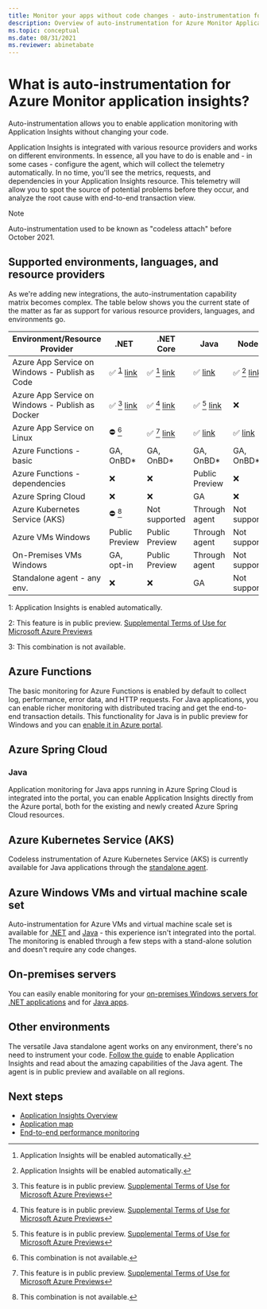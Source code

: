 ```yaml
---
title: Monitor your apps without code changes - auto-instrumentation for Azure Monitor Application Insights | Microsoft Docs
description: Overview of auto-instrumentation for Azure Monitor Application Insights - codeless application performance management
ms.topic: conceptual
ms.date: 08/31/2021
ms.reviewer: abinetabate
---
```


# What is auto-instrumentation for Azure Monitor application insights?

Auto-instrumentation allows you to enable application monitoring with Application Insights without changing your code.  

Application Insights is integrated with various resource providers and works on different environments. In essence, all you have to do is enable and - in some cases - configure the agent, which will collect the telemetry automatically. In no time, you'll see the metrics, requests, and dependencies in your Application Insights resource. This telemetry will allow you to spot the source of potential problems before they occur, and analyze the root cause with end-to-end transaction view.

> [!NOTE] 
> Auto-instrumentation used to be known as "codeless attach" before October 2021.


## Supported environments, languages, and resource providers

As we're adding new integrations, the auto-instrumentation capability matrix becomes complex. The table below shows you the current state of the matter as far as support for various resource providers, languages, and environments go.

|Environment/Resource Provider                    | .NET                                                                                                                       | .NET Core                                                                                                                  | Java                                                                                                                       | Node.js                                                          | Python  |
|-------------------------------------------------|----------------------------------------------------------------------------------------------------------------------------|----------------------------------------------------------------------------------------------------------------------------|----------------------------------------------------------------------------------------------------------------------------|------------------------------------------------------------------|---------|
|Azure App Service on Windows - Publish as Code   | :white_check_mark: <sup>[1](#OnBD)</sup> [link](./azure-web-apps-net.md)                                                                    | :white_check_mark: [^1] [link](./azure-web-apps-net-core.md)                                                               | :white_check_mark: [link](./azure-web-apps-java.md)                                                                        | :white_check_mark: [^1] [link](./azure-web-apps-nodejs.md)       | :x:     |
|Azure App Service on Windows - Publish as Docker | :white_check_mark: [^2] [link](https://azure.github.io/AppService/2022/04/11/windows-containers-app-insights-preview.html) | :white_check_mark: [^2] [link](https://azure.github.io/AppService/2022/04/11/windows-containers-app-insights-preview.html) | :white_check_mark: [^2] [link](https://azure.github.io/AppService/2022/04/11/windows-containers-app-insights-preview.html) | :x:                                                              | :x:     |
|Azure App Service on Linux                       | :no_entry: [^3]                                                                                                                     | :white_check_mark: [^2] [link](./azure-web-apps-net-core.md?tabs=linux)                                                    | :white_check_mark: [link](./azure-web-apps-java.md)                                                                        | :white_check_mark: [link](./azure-web-apps-nodejs.md?tabs=linux) | :x:     |
|Azure Functions - basic                          | GA, OnBD*                                       | GA, OnBD*       | GA, OnBD*       | GA, OnBD*       | GA, OnBD*       |
|Azure Functions - dependencies                   | :x:                                   | :x:   | Public Preview  | :x:   | Through [extension](monitor-functions.md#distributed-tracing-for-python-function-apps)      |
|Azure Spring Cloud                               | :x:                                   | :x:   | GA              | :x:   | —    |
|Azure Kubernetes Service (AKS)                   | :no_entry: [^3]                                          | Not supported   | Through agent   | Not supported   | Not supported   |
|Azure VMs Windows                                | Public Preview                                  | Public Preview  | Through agent   | Not supported   | Not supported   |
|On-Premises VMs Windows                          | GA, opt-in                                      | Public Preview  | Through agent   | Not supported   | Not supported   |
|Standalone agent - any env.                      | :x:                                   | :x:   | GA              | Not supported   | Not supported   |

[^1]: Application Insights will be enabled automatically.
[^2]: This feature is in public preview. [Supplemental Terms of Use for Microsoft Azure Previews](https://azure.microsoft.com/support/legal/preview-supplemental-terms/)
[^3]: This combination is not available.

<a name="OnBD">1</a>: Application Insights is enabled automatically.

<a name="Preview">2</a>: This feature is in public preview. [Supplemental Terms of Use for Microsoft Azure Previews](https://azure.microsoft.com/support/legal/preview-supplemental-terms/)

<a name="NA">3</a>: This combination is not available.


## Azure Functions

The basic monitoring for Azure Functions is enabled by default to collect log, performance, error data, and HTTP requests. For Java applications, you can enable richer monitoring with distributed tracing and get the end-to-end transaction details. This functionality for Java is in public preview for Windows and you can [enable it in Azure portal](./monitor-functions.md).

## Azure Spring Cloud

### Java 
Application monitoring for Java apps running in Azure Spring Cloud is integrated into the portal, you can enable Application Insights directly from the Azure portal, both for the existing and newly created Azure Spring Cloud resources.  

## Azure Kubernetes Service (AKS)

Codeless instrumentation of Azure Kubernetes Service (AKS) is currently available for Java applications through the [standalone agent](./java-in-process-agent.md). 

## Azure Windows VMs and virtual machine scale set

Auto-instrumentation for Azure VMs and virtual machine scale set is available for [.NET](./azure-vm-vmss-apps.md) and [Java](./java-in-process-agent.md) - this experience isn't integrated into the portal. The monitoring is enabled through a few steps with a stand-alone solution and doesn't require any code changes.  

## On-premises servers
You can easily enable monitoring for your [on-premises Windows servers for .NET applications](./status-monitor-v2-overview.md) and for [Java apps](./java-in-process-agent.md).

## Other environments
The versatile Java standalone agent works on any environment, there's no need to instrument your code. [Follow the guide](./java-in-process-agent.md) to enable Application Insights and read about the amazing capabilities of the Java agent. The agent is in public preview and available on all regions. 

## Next steps

* [Application Insights Overview](./app-insights-overview.md)
* [Application map](./app-map.md)
* [End-to-end performance monitoring](../app/tutorial-performance.md)
